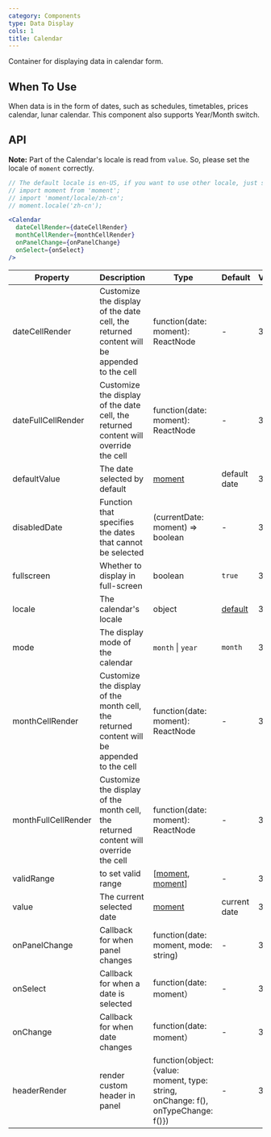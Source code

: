 ```yaml
---
category: Components
type: Data Display
cols: 1
title: Calendar
---
```


Container for displaying data in calendar form.

## When To Use

When data is in the form of dates, such as schedules, timetables, prices calendar, lunar calendar. This component also supports Year/Month switch.

## API

**Note:** Part of the Calendar's locale is read from `value`. So, please set the locale of `moment` correctly.

```jsx
// The default locale is en-US, if you want to use other locale, just set locale in entry file globally.
// import moment from 'moment';
// import 'moment/locale/zh-cn';
// moment.locale('zh-cn');

<Calendar
  dateCellRender={dateCellRender}
  monthCellRender={monthCellRender}
  onPanelChange={onPanelChange}
  onSelect={onSelect}
/>
```

| Property | Description | Type | Default | Version |
| --- | --- | --- | --- | --- |
| dateCellRender | Customize the display of the date cell, the returned content will be appended to the cell | function(date: moment): ReactNode | - | 3.0.0 |
| dateFullCellRender | Customize the display of the date cell, the returned content will override the cell | function(date: moment): ReactNode | - | 3.0.0 |
| defaultValue | The date selected by default | [moment](http://momentjs.com/) | default date | 3.0.0 |
| disabledDate | Function that specifies the dates that cannot be selected | (currentDate: moment) => boolean | - | 3.0.0 |
| fullscreen | Whether to display in full-screen | boolean | `true` | 3.0.0 |
| locale | The calendar's locale | object | [default](https://github.com/ant-design/ant-design/blob/master/components/date-picker/locale/example.json) | 3.0.0 |
| mode | The display mode of the calendar | `month` \| `year` | `month` | 3.0.0 |
| monthCellRender | Customize the display of the month cell, the returned content will be appended to the cell | function(date: moment): ReactNode | - | 3.0.0 |
| monthFullCellRender | Customize the display of the month cell, the returned content will override the cell | function(date: moment): ReactNode | - | 3.0.0 |
| validRange | to set valid range | \[[moment](http://momentjs.com/), [moment](http://momentjs.com/)] | - | 3.3.0 |
| value | The current selected date | [moment](http://momentjs.com/) | current date | 3.0.0 |
| onPanelChange | Callback for when panel changes | function(date: moment, mode: string) | - | 3.0.0 |
| onSelect | Callback for when a date is selected | function(date: moment） | - | 3.0.0 |
| onChange | Callback for when date changes | function(date: moment） | - | 3.8.0 |
| headerRender | render custom header in panel | function(object:{value: moment, type: string, onChange: f(), onTypeChange: f()}) | - | 3.19.0 |
